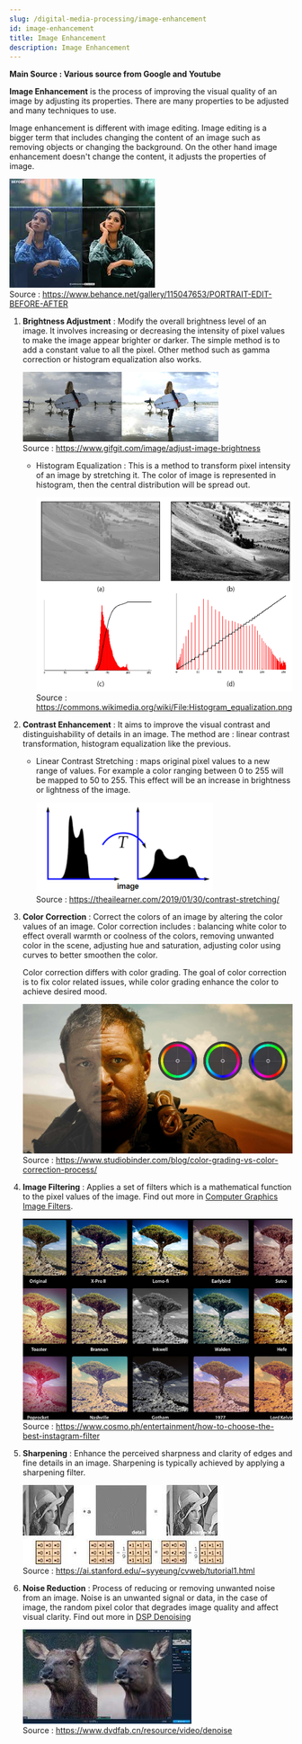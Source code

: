```yaml
---
slug: /digital-media-processing/image-enhancement
id: image-enhancement
title: Image Enhancement
description: Image Enhancement
---
```


**Main Source : Various source from Google and Youtube**

**Image Enhancement** is the process of improving the visual quality of an image by adjusting its properties. There are many properties to be adjusted and many techniques to use.

Image enhancement is different with image editing. Image editing is a bigger term that includes changing the content of an image such as removing objects or changing the background. On the other hand image enhancement doesn't change the content, it adjusts the properties of image.

![Comparison before and after image is enhanced](./image-enhancement.jpeg)  
Source : https://www.behance.net/gallery/115047653/PORTRAIT-EDIT-BEFORE-AFTER

1.  **Brightness Adjustment** : Modify the overall brightness level of an image. It involves increasing or decreasing the intensity of pixel values to make the image appear brighter or darker. The simple method is to add a constant value to all the pixel. Other method such as gamma correction or histogram equalization also works.

    ![Brightness adjusted from darker image to lighter image](./brightness-adjustment.png)  
    Source : https://www.gifgit.com/image/adjust-image-brightness

    - Histogram Equalization : This is a method to transform pixel intensity of an image by stretching it. The color of image is represented in histogram, then the central distribution will be spread out.

      ![A centered histogram is spread out](./histogram-equalization.png)  
       Source : https://commons.wikimedia.org/wiki/File:Histogram_equalization.png

2.  **Contrast Enhancement** : It aims to improve the visual contrast and distinguishability of details in an image. The method are : linear contrast transformation, histogram equalization like the previous.

    - Linear Contrast Stretching : maps original pixel values to a new range of values. For example a color ranging between 0 to 255 will be mapped to 50 to 255. This effect will be an increase in brightness or lightness of the image.
    
      ![A graph centered on middle is spread out](./linear-contrast-stretching.png)  
      Source : https://theailearner.com/2019/01/30/contrast-stretching/

3.  **Color Correction** : Correct the colors of an image by altering the color values of an image. Color correction includes : balancing white color to effect overall warmth or coolness of the colors, removing unwanted color in the scene, adjusting hue and saturation, adjusting color using curves to better smoothen the color.

    Color correction differs with color grading. The goal of color correction is to fix color related issues, while color grading enhance the color to achieve desired mood.

    ![A low saturated image is improved to a brigther image](./color-correction.png)  
    Source : https://www.studiobinder.com/blog/color-grading-vs-color-correction-process/

4.  **Image Filtering** : Applies a set of filters which is a mathematical function to the pixel values of the image. Find out more in [Computer Graphics Image Filters](/computer-graphics/signal-processing#image-filters).

    ![Various filter are applied to same image](./image-filter.jpg)  
    Source : https://www.cosmo.ph/entertainment/how-to-choose-the-best-instagram-filter

5.  **Sharpening** : Enhance the perceived sharpness and clarity of edges and fine details in an image. Sharpening is typically achieved by applying a sharpening filter.

    ![Image sharpened using a 3x3 filter](./sharpening.jpeg)  
    Source : https://ai.stanford.edu/~syyeung/cvweb/tutorial1.html

6.  **Noise Reduction** : Process of reducing or removing unwanted noise from an image. Noise is an unwanted signal or data, in the case of image, the random pixel color that degrades image quality and affect visual clarity. Find out more in [DSP Denoising](/digital-signal-processing/denoising)

    ![An image with random dots/noise that disrupts the image is removed](./noise-reduction.jpeg)  
    Source : https://www.dvdfab.cn/resource/video/denoise
